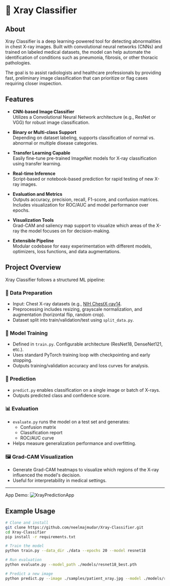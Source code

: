 # 🩻 Xray Classifier

## About
Xray Classifier is a deep learning-powered tool for detecting abnormalities in chest X-ray images. Built with convolutional neural networks (CNNs) and trained on labeled medical datasets, the model can help automate the identification of conditions such as pneumonia, fibrosis, or other thoracic pathologies.

The goal is to assist radiologists and healthcare professionals by providing fast, preliminary image classification that can prioritize or flag cases requiring closer inspection.

## Features

- **CNN-based Image Classifier**  
  Utilizes a Convolutional Neural Network architecture (e.g., ResNet or VGG) for robust image classification.

- **Binary or Multi-class Support**  
  Depending on dataset labeling, supports classification of normal vs. abnormal or multiple disease categories.

- **Transfer Learning Capable**  
  Easily fine-tune pre-trained ImageNet models for X-ray classification using transfer learning.

- **Real-time Inference**  
  Script-based or notebook-based prediction for rapid testing of new X-ray images.

- **Evaluation and Metrics**  
  Outputs accuracy, precision, recall, F1-score, and confusion matrices. Includes visualization for ROC/AUC and model performance over epochs.

- **Visualization Tools**  
  Grad-CAM and saliency map support to visualize which areas of the X-ray the model focuses on for decision-making.

- **Extensible Pipeline**  
  Modular codebase for easy experimentation with different models, optimizers, loss functions, and data augmentations.

## Project Overview

Xray Classifier follows a structured ML pipeline:

### 📁 Data Preparation
- Input: Chest X-ray datasets (e.g., [NIH ChestX-ray14](https://www.nature.com/articles/sdata201711).
- Preprocessing includes resizing, grayscale normalization, and augmentation (horizontal flip, random crop).
- Dataset split into train/validation/test using `split_data.py`.

### 🧠 Model Training
- Defined in `train.py`. Configurable architecture (ResNet18, DenseNet121, etc.).
- Uses standard PyTorch training loop with checkpointing and early stopping.
- Outputs training/validation accuracy and loss curves for analysis.

### 📸 Prediction
- `predict.py` enables classification on a single image or batch of X-rays.
- Outputs predicted class and confidence score.

### 📊 Evaluation
- `evaluate.py` runs the model on a test set and generates:
  - Confusion matrix
  - Classification report
  - ROC/AUC curve
- Helps measure generalization performance and overfitting.

### 🖼️ Grad-CAM Visualization
- Generate Grad-CAM heatmaps to visualize which regions of the X-ray influenced the model's decision.
- Useful for interpretability in medical settings.

---

App Demo:
![XrayPredictionApp](https://github.com/neelmajmudar/Xray-Classifier/assets/142572400/993cf248-74e8-4cd1-9121-3a5c278463d5)

## Example Usage

```bash
# Clone and install
git clone https://github.com/neelmajmudar/Xray-Classifier.git
cd Xray-Classifier
pip install -r requirements.txt

# Train the model
python train.py --data_dir ./data --epochs 20 --model resnet18

# Run evaluation
python evaluate.py --model_path ./models/resnet18_best.pth

# Predict a new image
python predict.py --image ./samples/patient_xray.jpg --model ./models/resnet18_best.pth


